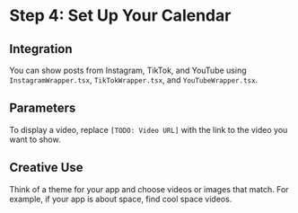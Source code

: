 # Step 4: Set Up Your Calendar

## Integration
You can show posts from Instagram, TikTok, and YouTube using `InstagramWrapper.tsx`, `TikTokWrapper.tsx`, and `YouTubeWrapper.tsx`.
## Parameters
To display a video, replace `[TODO: Video URL]` with the link to the video you want to show.
## Creative Use
Think of a theme for your app and choose videos or images that match. For example, if your app is about space, find cool space videos.
